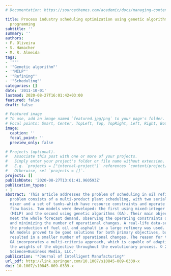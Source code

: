 ```yaml
---
# Documentation: https://sourcethemes.com/academic/docs/managing-content/

title: Process industry scheduling optimization using genetic algorithm and mathematical
  programming
subtitle: ''
summary: ''
authors:
- F. Oliveira
- S. Hamacher
- M. R. Almeida
tags:
- '""'
- '"Genetic algorithm"'
- '"MILP"'
- '"Refining"'
- '"Scheduling"'
categories: []
date: '2011-10-01'
lastmod: 2020-08-27T16:01:42+03:00
featured: false
draft: false

# Featured image
# To use, add an image named `featured.jpg/png` to your page's folder.
# Focal points: Smart, Center, TopLeft, Top, TopRight, Left, Right, BottomLeft, Bottom, BottomRight.
image:
  caption: ''
  focal_point: ''
  preview_only: false

# Projects (optional).
#   Associate this post with one or more of your projects.
#   Simply enter your project's folder or file name without extension.
#   E.g. `projects = ["internal-project"]` references `content/project/deep-learning/index.md`.
#   Otherwise, set `projects = []`.
projects: []
publishDate: '2020-08-27T13:01:41.960593Z'
publication_types:
- 1
abstract: 'This article addresses the problem of scheduling in oil refineries. The
  problem consists of a multi-product plant scheduling, with two serial machine stages-a
  mixer and a set of tanks-which have resource constraints and operate on a continuous
  flow basis. Two models were developed: the first using mixed-integer linear programming
  (MILP) and the second using genetic algorithms (GA). Their main objective was to
  meet the whole forecast demand, observing the operating constraints of the refinery
  and minimizing the number of operational changes. A real-life data-set related to
  the production of fuel oil and asphalt in a large refinery was used. The MILP and
  GA models proved to be good solutions for both primary objectives, but the GA model
  resulted in a smaller number of operational changes. The reason for this is that
  GA incorporates a multi-criteria approach, which is capable of adaptively updating
  the weights of the objective throughout the evolutionary process. © 2009 Springer
  Science+Business Media, LLC.'
publication: '*Journal of Intelligent Manufacturing*'
url_pdf: http://link.springer.com/10.1007/s10845-009-0339-x
doi: 10.1007/s10845-009-0339-x
---
```

